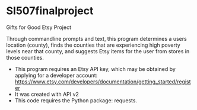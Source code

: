# SI507finalproject
Gifts for Good Etsy Project

Through commandline prompts and text, this program determines a users location (county), finds the counties that are experiencing high poverty levels near that county, and suggests Etsy items for the user from stores in those counties. 

- This program requires an Etsy API key, which may be obtained by applying for a developer account: https://www.etsy.com/developers/documentation/getting_started/register
- It was created with API v2
- This code requires the Python package: requests.
